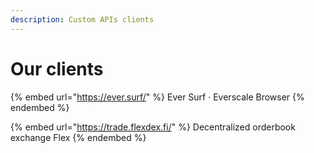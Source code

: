 ```yaml
---
description: Custom APIs clients
---
```


# Our clients

{% embed url="https://ever.surf/" %}
Ever Surf · Everscale Browser
{% endembed %}

{% embed url="https://trade.flexdex.fi/" %}
Decentralized orderbook exchange Flex
{% endembed %}
